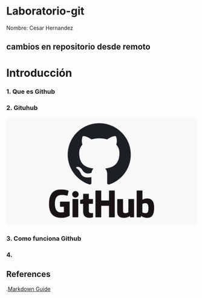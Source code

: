 # Laboratorio-git
Nombre: Cesar Hernandez 

## cambios en repositorio desde remoto 

# Introducción
### 1. Que es Github
### 2. Gituhub
![Github logo](/imagenes/Github.jpeg)
### 3. Como funciona Github
### 4. 
## References
.[Markdown Guide](https://www.markdownguide.org/getting-started/)
